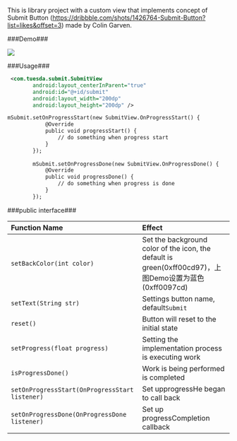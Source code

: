 This is library project with a custom view that implements concept of Submit Button (<https://dribbble.com/shots/1426764-Submit-Button?list=likes&offset=3>) made by Colin Garven.  

###Demo###

![](gifs/submitview.gif)

###Usage###

``` xml
 <com.tuesda.submit.SubmitView
        android:layout_centerInParent="true"
        android:id="@+id/submit"
        android:layout_width="200dp"
        android:layout_height="200dp" />
```

``` xml
mSubmit.setOnProgressStart(new SubmitView.OnProgressStart() {
            @Override
            public void progressStart() {
                // do something when progress start
            }
        });
        
        mSubmit.setOnProgressDone(new SubmitView.OnProgressDone() {
            @Override
            public void progressDone() {
                // do something when progress is done
            }
        });
```

###public interface###

| Function Name |  Effect|
|:------|:-----|
|`setBackColor(int color)`| Set the background color of the icon, the default is green(0xff00cd97)，上图Demo设置为蓝色(0xff0097cd)|
|`setText(String str)`|Settings button name, default`Submit`|
|`reset()`|Button will reset to the initial state|
|`setProgress(float progress)`|Setting the implementation process is executing work|
|`isProgressDone()`| Work is being performed is completed|
|`setOnProgressStart(OnProgressStart listener)`|Set upprogressHe began to call back|
|`setOnProgressDone(OnProgressDone listener)` | Set up progressCompletion callback|
